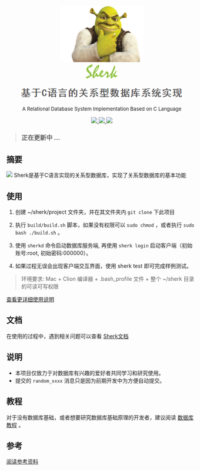 
<div align="center">

<img width="220px" src="extra/image/logo/sherk.jpeg">

<br/>

<img width="90px" src="extra/image/logo/1.jpg">

</div>

<br/>

<div align="center">
<img src="extra/image/logo/2.png">
<p><font size=2>A Relational Database System Implementation Based on C Language</font></p>
</div>

<p align="center">
<a href="https://github.com/Lvsi-China/Sherk">
    <img src="https://img.shields.io/codacy/grade/e27821fb6289410b8f58338c7e0bc686.svg">
</a>
<a href="https://github.com/Lvsi-China/Sherk">
    <img src="https://img.shields.io/travis/rust-lang/rust.svg">
</a>
<a href="https://github.com/Lvsi-China/Sherk">
    <img src="https://img.shields.io/github/license/mashape/apistatus.svg">
</a>
</p>

> ### 正在更新中 ...

## 摘要
<img src="/extra/image/synopsis/example.gif">
Sherk是基于C语言实现的关系型数据库，实现了关系型数据库的基本功能

## 使用
1. 创建 ~/sherk/project 文件夹，并在其文件夹内 ```git clone``` 下此项目

2. 执行 ```build/build.sh``` 脚本，如果没有权限可以 ```sudo chmod``` ，或者执行 ```sudo bash ./build.sh``` 。

3. 使用 ```sherkd``` 命令启动数据库服务端, 再使用 ```sherk login``` 启动客户端（初始账号:root, 初始密码:000000）。

4. 如果过程无误会出现客户端交互界面，使用 sherk test 即可完成样例测试。

> 环境要求: Mac + Clion 编译器 + .bash_profile 文件 + 整个 ~/sherk 目录的可读可写权限

[查看更详细使用说明](docs/usage)

## 文档
在使用的过程中，遇到相关问题可以查看 [Sherk文档](docs/documentation)

## 说明
- 本项目仅致力于对数据库有兴趣的爱好者共同学习和研究使用。
- 提交的 ```random_xxxx``` 消息只是因为前期开发中为方便自动提交。

## 教程
对于没有数据库基础，或者想要研究数据库基础原理的开发者，建议阅读
[数据库教程](docs/tutorial) 。

## 参考
[阅读参考资料](docs/reference)


